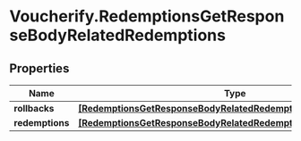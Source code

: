 # Voucherify.RedemptionsGetResponseBodyRelatedRedemptions

## Properties

Name | Type | Description | Notes
------------ | ------------- | ------------- | -------------
**rollbacks** | [**[RedemptionsGetResponseBodyRelatedRedemptionsRollbacksItem]**](RedemptionsGetResponseBodyRelatedRedemptionsRollbacksItem.md) |  | [optional] 
**redemptions** | [**[RedemptionsGetResponseBodyRelatedRedemptionsRedemptionsItem]**](RedemptionsGetResponseBodyRelatedRedemptionsRedemptionsItem.md) |  | [optional] 


